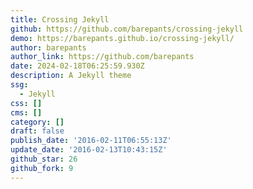 ```yaml
---
title: Crossing Jekyll
github: https://github.com/barepants/crossing-jekyll
demo: https://barepants.github.io/crossing-jekyll/
author: barepants
author_link: https://github.com/barepants
date: 2024-02-18T06:25:59.930Z
description: A Jekyll theme
ssg:
  - Jekyll
css: []
cms: []
category: []
draft: false
publish_date: '2016-02-11T06:55:13Z'
update_date: '2016-02-13T10:43:15Z'
github_star: 26
github_fork: 9
---
```

